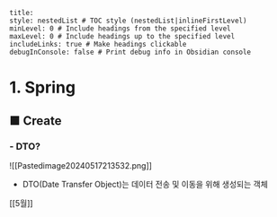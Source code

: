 ```table-of-contents
title: 
style: nestedList # TOC style (nestedList|inlineFirstLevel)
minLevel: 0 # Include headings from the specified level
maxLevel: 0 # Include headings up to the specified level
includeLinks: true # Make headings clickable
debugInConsole: false # Print debug info in Obsidian console
```

# 1. Spring
## ■ Create

### - DTO?
![[Pastedimage20240517213532.png]]
- DTO(Date Transfer Object)는 데이터 전송 및 이동을 위해 생성되는 객체



[[5월]]